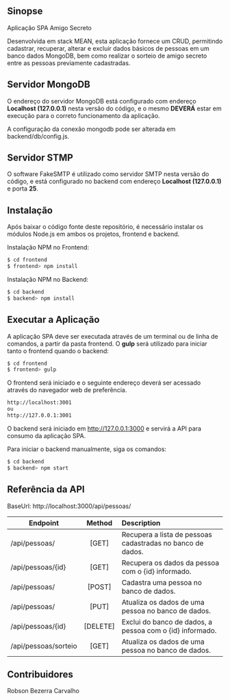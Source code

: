## Sinopse

Aplicação SPA Amigo Secreto

Desenvolvida em stack MEAN, esta aplicação fornece um CRUD, permitindo cadastrar, recuperar, alterar e excluir dados básicos de pessoas em um banco dados MongoDB, bem como realizar o sorteio de amigo secreto entre as pessoas previamente cadastradas.  

## Servidor MongoDB

O endereço do servidor MongoDB está configurado com endereço **Localhost (127.0.0.1)** nesta versão do código, e o mesmo **DEVERÁ** estar em execução para o correto funcionamento da aplicação.

A configuração da conexão mongodb pode ser alterada em backend/db/config.js. 

## Servidor STMP

O software FakeSMTP é utilizado como servidor SMTP nesta versão do código, e está configurado no backend com endereço **Localhost (127.0.0.1)** e porta **25**.

## Instalação

Após baixar o código fonte deste repositório, é necessário instalar os módulos Node.js em ambos os projetos, frontend e backend.

Instalação NPM no Frontend:

```sh
$ cd frontend
$ frontend> npm install
```

Instalação NPM no Backend:

```sh
$ cd backend
$ backend> npm install
```

## Executar a Aplicação

A aplicação SPA deve ser executada através de um terminal ou de linha de comandos, a partir da pasta frontend. O **gulp** será utilizado para iniciar tanto o frontend quando o backend:

```sh
$ cd frontend
$ frontend> gulp
```

O frontend será iniciado e o seguinte endereço deverá ser acessado através do navegador web de preferência.

```sh
http://localhost:3001
ou
http://127.0.0.1:3001
```

O backend será iniciado em http://127.0.0.1:3000 e servirá a API para consumo da aplicação SPA.

Para iniciar o backend manualmente, siga os comandos:

```sh
$ cd backend
$ backend> npm start
```

## Referência da API

BaseUrl: http://localhost:3000/api/pessoas/

Endpoint |Method | Description
-------- |:-----:| :-----------
/api/pessoas/					|[GET]			|Recupera a lista de pessoas cadastradas no banco de dados.
/api/pessoas/{id}			|[GET]			|Recupera os dados da pessoa com o {id} informado.
/api/pessoas/					|[POST]			|Cadastra uma pessoa no banco de dados.
/api/pessoas/					|[PUT]			|Atualiza os dados de uma pessoa no banco de dados.
/api/pessoas/{id}			|[DELETE]		|Exclui do banco de dados, a pessoa com o {id} informado.
/api/pessoas/sorteio	|[GET]			|Atualiza os dados de uma pessoa no banco de dados.	

## Contribuidores

Robson Bezerra Carvalho
